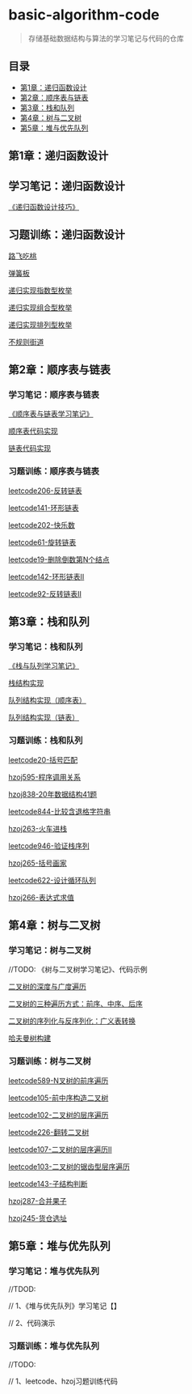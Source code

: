 # basic-algorithm-code
> 存储基础数据结构与算法的学习笔记与代码的仓库


## 目录

- [第1章：递归函数设计](##第1章：递归函数设计)
- [第2章：顺序表与链表](##第2章：顺序表与链表)
- [第3章：栈和队列](##第3章：栈和队列)
- [第4章：树与二叉树](##第4章：树与二叉树)
- [第5章：堆与优先队列](##第5章：堆与优先队列)
## 第1章：递归函数设计

## 学习笔记：递归函数设计

[《递归函数设计技巧》](https://blog.csdn.net/qq_53652592/article/details/140029174?csdn_share_tail=%7B%22type%22%3A%22blog%22%2C%22rType%22%3A%22article%22%2C%22rId%22%3A%22140029174%22%2C%22source%22%3A%22qq_53652592%22%7D)

## 习题训练：递归函数设计

[路飞吃桃](01.递归函数设计/01.hzoj184_路飞吃桃.cpp)

[弹簧板](01.递归函数设计/02.hzoj186_弹簧版.cpp)

[递归实现指数型枚举](01.递归函数设计/03.hzoj235-递归实现指数型枚举.cpp)

[递归实现组合型枚举](01.递归函数设计/04.hzoj236-递归实现组合型枚举.cpp)

[递归实现排列型枚举](01.递归函数设计/05.hzoj237-递归实现排列型枚举.cpp)

[不规则街道](01.递归函数设计/06.hzoj239-不规则街道.cpp)

## 第2章：顺序表与链表

### 学习笔记：顺序表与链表
[《顺序表与链表学习笔记》](https://blog.csdn.net/qq_53652592/article/details/140055591?csdn_share_tail=%7B%22type%22%3A%22blog%22%2C%22rType%22%3A%22article%22%2C%22rId%22%3A%22140055591%22%2C%22source%22%3A%22qq_53652592%22%7D)

[顺序表代码实现](02.顺序表与链表/01.vector.cpp)

[链表代码实现](02.顺序表与链表/02.linklist.cpp)
### 习题训练：顺序表与链表

[leetcode206-反转链表](02.顺序表与链表/03.leetcode206-反转链表.cpp)

[leetcode141-环形链表](02.顺序表与链表/04.leetcode141-环形链表.cpp)

[leetcode202-快乐数](02.顺序表与链表/05.leetcode202-快乐数.cpp)

[leetcode61-旋转链表](02.顺序表与链表/06.leetcode61-旋转链表.cpp)

[leetcode19-删除倒数第N个结点](02.顺序表与链表/07.leetcode19-删除倒数第N个结点.cpp)

[leetcode142-环形链表II](02.顺序表与链表/08.leetcode142-环形链表II.cpp)

[leetcode92-反转链表II](02.顺序表与链表/09.leetcode92-反转链表II.cpp)

## 第3章：栈和队列

### 学习笔记：栈和队列
[《栈与队列学习笔记》](https://blog.csdn.net/qq_53652592/article/details/140419776?csdn_share_tail=%7B%22type%22%3A%22blog%22%2C%22rType%22%3A%22article%22%2C%22rId%22%3A%22140419776%22%2C%22source%22%3A%22qq_53652592%22%7D)

[栈结构实现](03.栈和队列/03.stack.cpp)

[队列结构实现（顺序表）](03.栈和队列/01.queue_v.cpp)

[队列结构实现（链表）](03.栈和队列/02.queue_l.cpp)

### 习题训练：栈和队列

[leetcode20-括号匹配](03.栈和队列/04.leetcode20-括号匹配.cpp)

[hzoj595-程序调用关系](03.栈和队列/05.hzoj595-程序调用关系.cpp)

[hzoj838-20年数据结构41题](03.栈和队列/06.hzoj838-20年数据结构41题.cpp)

[leetcode844-比较含退格字符串](03.栈和队列/07.leetcode844-比较含退格字符串.cpp)

[hzoj263-火车进栈](03.栈和队列/08.hzoj263-火车进栈.cpp)

[leetcode946-验证栈序列](03.栈和队列/09.leetcode946-验证栈序列.cpp)

[hzoj265-括号画家](03.栈和队列/10.hzoj265-括号画家.cpp)

[leetcode622-设计循环队列](03.栈和队列/11.leetcode622-设计循环队列.cpp)

[hzoj266-表达式求值](03.栈和队列/12.hzoj266-表达式求值.cpp)

## 第4章：树与二叉树

### 学习笔记：树与二叉树

//TODO: 《树与二叉树学习笔记》、代码示例

[二叉树的深度与广度遍历](04.树与二叉树/01.tree.cpp)

[二叉树的三种遍历方式：前序、中序、后序](04.树与二叉树/02.binary_tree_output.cpp)

[二叉树的序列化与反序列化：广义表转换](04.树与二叉树/03.serialize_deserialize.cpp)

[哈夫曼树构建](04.树与二叉树/04.haffmantree.cpp)

### 习题训练：树与二叉树

[leetcode589-N叉树的前序遍历](04.树与二叉树/05.leetcode589-N叉树的前序遍历.cpp)

[leetcode105-前中序构造二叉树](04.树与二叉树/06.leetcode105-前中序构造二叉树.cpp)

[leetcode102-二叉树的层序遍历](04.树与二叉树/07.leetcode102-二叉树的层序遍历.cpp)

[leetcode226-翻转二叉树](04.树与二叉树/08.leetcode226-翻转二叉树.cpp)

[leetcode107-二叉树的层序遍历II](04.树与二叉树/09.leetcode107-二叉树的层序遍历II.cpp)

[leetcode103-二叉树的锯齿型层序遍历](04.树与二叉树/09.leetcode103-二叉树的锯齿型层序遍历.cpp)

[leetcode143-子结构判断](04.树与二叉树/10.leetcode143-子结构判断.cpp)

[hzoj287-合并果子](04.树与二叉树/12.hzoj287-合并果子.cpp)

[hzoj245-货仓选址](04.树与二叉树/13.hzoj245-货仓选址.cpp)

## 第5章：堆与优先队列

### 学习笔记：堆与优先队列

//TDOD:

//  1、《堆与优先队列》学习笔记【】

//  2、代码演示

### 习题训练：堆与优先队列
//TODO:

//  1、leetcode、hzoj习题训练代码














